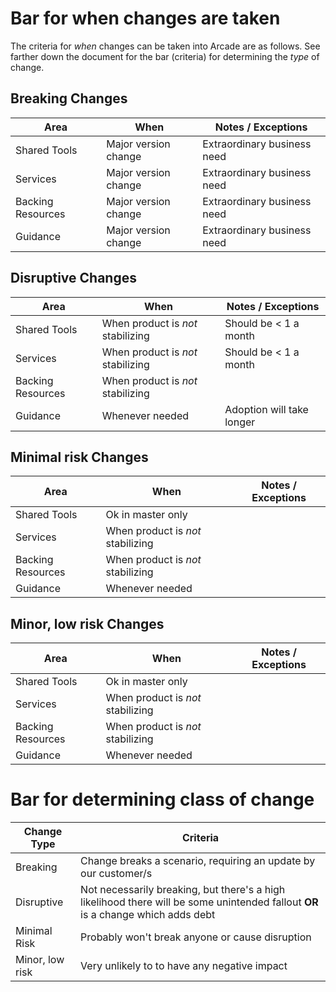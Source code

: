 # Bar for when changes are taken
The criteria for *when* changes can be taken into Arcade are as follows.  See farther down the document for the bar (criteria) for determining the *type* of change.

## Breaking Changes
| Area              | When                   | Notes / Exceptions          |
| -------------     | ---------------------- | --------------------------- |
| Shared Tools      | Major version change   | Extraordinary business need | 
| Services          | Major version change   | Extraordinary business need | 
| Backing Resources | Major version change   | Extraordinary business need | 
| Guidance          | Major version change   | Extraordinary business need | 

## Disruptive Changes
| Area              | When                              | Notes / Exceptions          |
| -------------     | ----------------------            | --------------------------- |
| Shared Tools      | When product is *not* stabilizing | Should be < 1 a month       | 
| Services          | When product is *not* stabilizing | Should be < 1 a month       |
| Backing Resources | When product is *not* stabilizing | | 
| Guidance          | Whenever needed                   | Adoption will take longer   | 

## Minimal risk Changes
| Area              | When                              | Notes / Exceptions          |
| -------------     | ----------------------            | --------------------------- |
| Shared Tools      | Ok in master only                 | | 
| Services          | When product is *not* stabilizing | |
| Backing Resources | When product is *not* stabilizing | | 
| Guidance          | Whenever needed                   | | 

## Minor, low risk Changes
| Area              | When                              | Notes / Exceptions          |
| -------------     | ----------------------            | --------------------------- |
| Shared Tools      | Ok in master only                 | | 
| Services          | When product is *not* stabilizing | |
| Backing Resources | When product is *not* stabilizing | | 
| Guidance          | Whenever needed                   | | 

# Bar for determining class of change

| Change Type     | Criteria |
| -------------   | ---------------| 
| Breaking        | Change breaks a scenario, requiring an update by our customer/s |
| Disruptive      | Not necessarily breaking, but there's a high likelihood there will be some unintended fallout **OR** is a change which adds debt|
| Minimal Risk    | Probably won't break anyone or cause disruption |
| Minor, low risk | Very unlikely to to have any negative impact |


